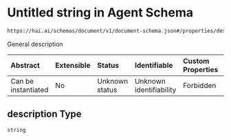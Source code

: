 # Untitled string in Agent Schema

```txt
https://hai.ai/schemas/document/v1/document-schema.json#/properties/description
```

General description

| Abstract            | Extensible | Status         | Identifiable            | Custom Properties | Additional Properties | Access Restrictions | Defined In                                                                                      |
| :------------------ | :--------- | :------------- | :---------------------- | :---------------- | :-------------------- | :------------------ | :---------------------------------------------------------------------------------------------- |
| Can be instantiated | No         | Unknown status | Unknown identifiability | Forbidden         | Allowed               | none                | [document.schema.json\*](../../schemas/document/v1/document.schema.json "open original schema") |

## description Type

`string`
